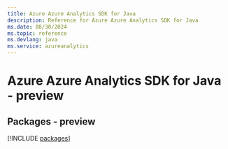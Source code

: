 ```yaml
---
title: Azure Azure Analytics SDK for Java
description: Reference for Azure Azure Analytics SDK for Java
ms.date: 08/30/2024
ms.topic: reference
ms.devlang: java
ms.service: azureanalytics
---
```

# Azure Azure Analytics SDK for Java - preview
## Packages - preview
[!INCLUDE [packages](azure-analytics-index.md)]